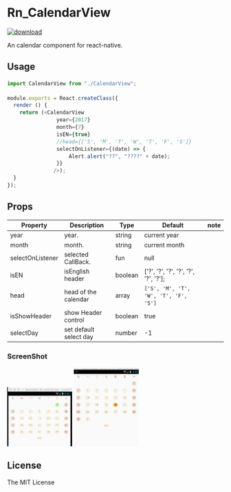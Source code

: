 # Rn_CalendarView
[![download][download-image]][download-url]

[npm-image]:https://github.com/wisn-mirror/Rn_CalendarView
[npm-url]:https://github.com/wisn-mirror/Rn_CalendarView
[download-image]: https://github.com/wisn-mirror/Rn_CalendarView
[download-url]: https://github.com/wisn-mirror/Rn_CalendarView

An  calendar component for react-native.

## Usage

```js
import CalendarView from "./CalendarView";

module.exports = React.createClass({
  render () {
    return (<CalendarView
                year={2017}
                month={7}
                isEN={true}
                //head={['S', 'M', 'T', 'W', 'T', 'F', 'S']}
                selectOnListener={(date) => {
                    Alert.alert("??", "????" + date);
                }}
               />);
  }
});
```

## Props

Property  | Description | Type | Default | note
----------|-------------|------|---------|------
year | year. | string | current year |
month | month. | string | current month |
selectOnListener | selected CallBack. | fun | null |
isEN | isEnglish header | boolean | ['?', '?', '?', '?', '?', '?', '?']; |
head | head of the calendar | array | `['S', 'M', 'T', 'W', 'T', 'F', 'S']` |
isShowHeader | show Header control | boolean | true |
selectDay | set default select day| number | -1 |


### ScreenShot

<img width="30%" src="./img/screenshot_en.png" />



<img width="30%" src="./img/screenshot.jpg" />

## License

The MIT License
